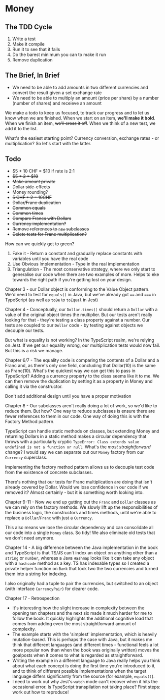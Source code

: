 # Money

## The TDD Cycle

1. Write a test
2. Make it compile
3. Run it to see that it fails
4. Do the barest minimum you can to make it run
5. Remove duplication

## The Brief, In Brief

- We need to be able to add amounts in two different currencies and convert the result given a set exchange rate
- We need to be able to multiply an amount (price per share) by a number (number of shares) and receieve an amount

We make a todo to keep us focused, to track our progress and to let us know when we are finished. When we start on an item, **we'll make it bold**. When we finish an item, ~~we'll cross it off~~. When we think of a new test, we add it to the list.

What's the easiest starting point? Currency conversion, exchange rates - or multiplication? So let's start with the latter.

## Todo

- $5 + 10 CHF = $10 if rate is 2:1
- ~~$5 * 2 = $10~~
- ~~Make amount private~~
- ~~Dollar side-effects~~
- Money rounding?
- ~~5 CHF * 2 = 10CHF~~
- ~~Dollar/Franc duplication~~
- ~~Common equals~~
- ~~Common times~~
- ~~Compare Francs with Dollars~~
- ~~Currency implementation?~~
- ~~Remove references to `new` subclasses~~
- ~~Delete tests for Franc multiplication?~~

How can we quickly get to green?

1. Fake it - Return a constant and gradually replace constants with variables until you have the real code
2. Use Obvious Implementation - Type in the real implementation
3. Triangulation - The most conservative strategy, where we only start to generalise our code when there are two examples of more. Helps to eke towards the right path if you're getting lost on your design.

Chapter 3 - our Dollar object is conforming to the Value Object pattern. We'd need to test for `equals()` in Java, but we've already got `==` and `===` in TypeScript (as well as `toBe` to `toEqual` in Jest)

Chapter 4 - Conceptually, our `Dollar.times()` should return a `Dollar` with a value of the original object times the multiplier. But our tests aren't really looking for that - they're testing a class property against a number. Our tests are coupled to our `Dollar` code - by testing against objects we decouple our tests.

But what is equality is not working? In the TypeScript realm, we're relying on Jest. If we get our equality wrong, our multiplication tests would now fail. But this is a risk we manage.

Chapter 6/7 - The equality code is comparing the contents of a Dollar and a Franc and, as there's only one field, concluding that Dollar(10) is the same as Franc(10). What's the quickest way we can get this to pass in TypeScript? Adding a currency property to the class seems like it to me. We can then remove the duplication by setting it as a property in Money and calling it via the constructor.

Don't add additional design until you have a proper motivation

Chapter 8 - Our subclasses aren't really doing a lot of work, so we'd like to reduce them. But how? One way to reduce subclasses is ensure there are fewer references to them in our code. One way of doing this is with the Factory Method pattern.

TypeScript can handle static methods on classes, but extending Money and returning Dollars in a static method makes a circular dependency that throws with a particularly cryptic `TypeError: Class extends value undefined is not a function or null`. What's the *most straightforward* change? I would say we can separate out our `Money` factory from our `Currency` superclass.

Implementing the factory method pattern allows us to decouple test code from the existence of concrete subclasses.

There's nothing that our tests for Franc multiplication are doing that isn't already covered by Dollar. Would we lose confidence in our code if we removed it? Almost certainly - but it is something worth looking into.  

Chapter 9-11 - Now we end up gutting out the `Franc` and `Dollar` classes as we can rely on the factory methods. We slowly lift up the responsibilities of the business logic, the constructors and times methods, until we're able to replace a `Dollar`/`Franc` with just a `Currency`.

This also means we lose the circular dependency and can consolidate all our code into a single `Money` class. So tidy! We also eliminate old tests that we don't need anymore.

Chapter 14 - A big difference between the Java implementation in the book and TypeScript is that TS/JS can't index an object on anything other than a `string` or `number`, whereas a Java `Hashmap` looks like it can take any object with a `hashcode` method as a key. TS has indexable types so I created a private helper function on `Bank` that took two the two currencies and turned them into a string for indexing.

I also originally had a tuple to pair the currencies, but switched to an object (with interface `CurrencyPair`) for clearer code.

Chapter 17 - Retrospection

- It's interesting how the slight increase in complexity between the opening ten chapters and the next six made it much harder for me to follow the book. It quickly highlights the additional cognitive load that comes from adding even the most straightforward amount of complexity.
- The example starts with the 'simplest' implementation, which is heavily mutation-based. This is perhaps the case with Java, but it makes me think that different languages (and different times - functional feels a lot more popular now than when the book was originally written) moves the goalposts when it comes to what is regarded as straightforward.
- Writing the example in a different language to Java really helps you think about what each concept is doing the first time you're introduced to it, and to think of different possible implementations when the target language differs significantly from the source (for example, `equals()`).
- I need to work out why Jest's `watch` mode can't recover when it hits the occasional error. Is TypeScript transpilation not taking place? First steps: work out how to reproduce!
